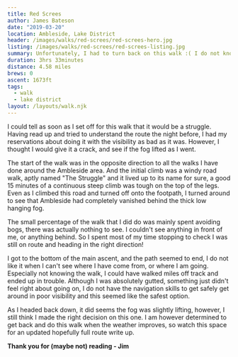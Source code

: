 ```yaml
---
title: Red Screes
author: James Bateson
date: "2019-03-20"
location: Ambleside, Lake District
header: /images/walks/red-screes/red-screes-hero.jpg
listing: /images/walks/red-screes/red-screes-listing.jpg
summary: Unfortunately, I had to turn back on this walk :( I do not know the route at all and visibility was terrible. I started losing the path and therefore decided that the safest option was to turn back and save this one for better weather!
duration: 3hrs 33minutes
distance: 4.58 miles
brews: 0
ascent: 1673ft
tags:
  - walk
  - lake district
layout: /layouts/walk.njk
---
```


I could tell as soon as I set off for this walk that it would be a struggle. Having read up and tried to understand the route the night before, I had my reservations about doing it with the visibility as bad as it was. However, I thought I would give it a crack, and see if the fog lifted as I went.

The start of the walk was in the opposite direction to all the walks I have done around the Ambleside area. And the initial climb was a windy road walk, aptly named "The Struggle" and it lived up to its name for sure, a good 15 minutes of a continuous steep climb was tough on the top of the legs. Even as I climbed this road and turned off onto the footpath, I turned around to see that Ambleside had completely vanished behind the thick low hanging fog.

The small percentage of the walk that I did do was mainly spent avoiding bogs, there was actually nothing to see. I couldn't see anything in front of me, or anything behind. So I spent most of my time stopping to check I was still on route and heading in the right direction!

I got to the bottom of the main ascent, and the path seemed to end, I do not like it when I can't see where I have come from, or where I am going. Especially not knowing the walk, I could have walked miles off track and ended up in trouble. Although I was absolutely gutted, something just didn't feel right about going on, I do not have the navigation skills to get safely get around in poor visibility and this seemed like the safest option.

As I headed back down, it did seems the fog was slightly lifting, however, I still think I made the right decision on this one. I am however determined to get back and do this walk when the weather improves, so watch this space for an updated hopefully full route write up.

**Thank you for (maybe not) reading - Jim**
